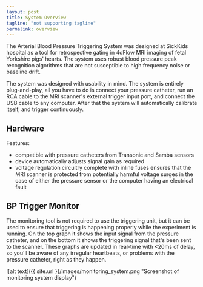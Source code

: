 ```yaml
---
layout: post
title: System Overview
tagline: "not supporting tagline"
permalink: overview
---
```


The Arterial Blood Pressure Triggering System was designed at SickKids hospital as a tool for retrospective gating in 4dFlow MRI imaging of fetal Yorkshire pigs' hearts. The system uses robust blood pressure peak recognition algorithms that are not susceptible to high frequency noise or baseline drift. 

The system was designed with usability in mind. The system is entirely plug-and-play, all you have to do is connect your pressure catheter, run an RCA cable to the MRI scanner's external trigger input port, and connect the USB cable to any computer. After that the system will automatically calibrate itself, and trigger continuously.

## Hardware

Features:

* compatible with pressure catheters from Transonic and Samba sensors
* device automatically adjusts signal gain as required
* voltage regulation circuitry complete with inline fuses ensures that the MRI scanner is protected from potentially harmful voltage surges in the case of either the pressure sensor or the computer having an electrical fault


## BP Trigger Monitor

The monitoring tool is not required to use the triggering unit, but it can be used to ensure that triggering is happening properly while the experiment is running. On the top graph it shows the input signal from the pressure catheter, and on the bottom it shows the triggering signal that's been sent to the scanner. These graphs are updated in real-time with <20ms of delay, so you'll be aware of any irregular heartbeats, or problems with the pressure catheter, right as they happen.

![alt text]({{ site.url }}/images/monitoring_system.png "Screenshot of monitoring system display")